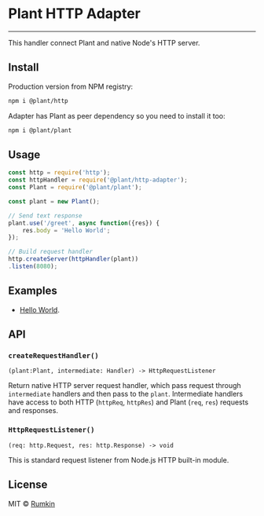 # Plant HTTP Adapter

---

This handler connect Plant and native Node's HTTP server.

## Install

Production version from NPM registry:

```bash
npm i @plant/http
```

Adapter has Plant as peer dependency so you need to install it too:

```bash
npm i @plant/plant
```


## Usage

```javascript
const http = require('http');
const httpHandler = require('@plant/http-adapter');
const Plant = require('@plant/plant');

const plant = new Plant();

// Send text response
plant.use('/greet', async function({res}) {
    res.body = 'Hello World';
});

// Build request handler
http.createServer(httpHandler(plant))
.listen(8080);
```

## Examples

* [Hello World](https://github.com/rumkin/plant/tree/master/example/hello-world.js).

## API

### `createRequestHandler()`
```text
(plant:Plant, intermediate: Handler) -> HttpRequestListener
```

Return native HTTP server request handler, which pass request through
`intermediate` handlers and then pass to the `plant`. Intermediate handlers
have access to both HTTP (`httpReq`, `httpRes`) and Plant (`req`, `res`)
requests and responses.

### `HttpRequestListener()`
```text
(req: http.Request, res: http.Response) -> void
```

This is standard request listener from Node.js HTTP built-in module.


## License

MIT &copy; [Rumkin](https://rumk.in)
